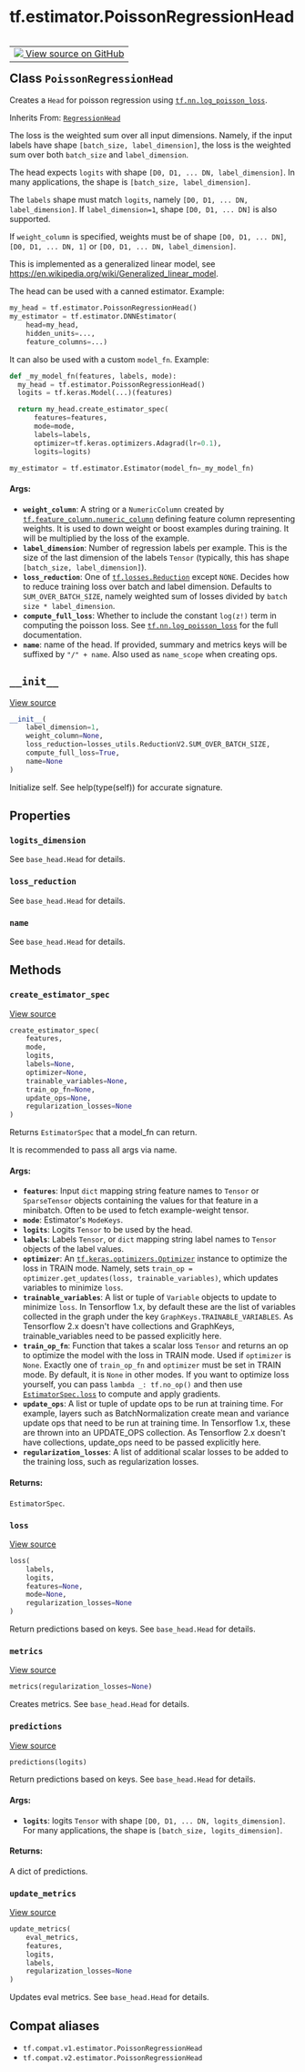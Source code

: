 <div itemscope itemtype="http://developers.google.com/ReferenceObject">
<meta itemprop="name" content="tf.estimator.PoissonRegressionHead" />
<meta itemprop="path" content="Stable" />
<meta itemprop="property" content="logits_dimension"/>
<meta itemprop="property" content="loss_reduction"/>
<meta itemprop="property" content="name"/>
<meta itemprop="property" content="__init__"/>
<meta itemprop="property" content="create_estimator_spec"/>
<meta itemprop="property" content="loss"/>
<meta itemprop="property" content="metrics"/>
<meta itemprop="property" content="predictions"/>
<meta itemprop="property" content="update_metrics"/>
</div>

# tf.estimator.PoissonRegressionHead

<!-- Insert buttons and diff -->

<table class="tfo-notebook-buttons tfo-api" align="left">

<td>
  <a target="_blank" href="https://github.com/tensorflow/estimator/tree/master/tensorflow_estimator/python/estimator/head/regression_head.py">
    <img src="https://www.tensorflow.org/images/GitHub-Mark-32px.png" />
    View source on GitHub
  </a>
</td></table>



## Class `PoissonRegressionHead`

Creates a `Head` for poisson regression using <a href="../../tf/nn/log_poisson_loss.md"><code>tf.nn.log_poisson_loss</code></a>.

Inherits From: [`RegressionHead`](../../tf/estimator/RegressionHead.md)

<!-- Placeholder for "Used in" -->

The loss is the weighted sum over all input dimensions. Namely, if the input
labels have shape `[batch_size, label_dimension]`, the loss is the weighted
sum over both `batch_size` and `label_dimension`.

The head expects `logits` with shape `[D0, D1, ... DN, label_dimension]`.
In many applications, the shape is `[batch_size, label_dimension]`.

The `labels` shape must match `logits`, namely
`[D0, D1, ... DN, label_dimension]`. If `label_dimension=1`, shape
`[D0, D1, ... DN]` is also supported.

If `weight_column` is specified, weights must be of shape
`[D0, D1, ... DN]`, `[D0, D1, ... DN, 1]` or
`[D0, D1, ... DN, label_dimension]`.

This is implemented as a generalized linear model, see
https://en.wikipedia.org/wiki/Generalized_linear_model.

The head can be used with a canned estimator. Example:

```python
my_head = tf.estimator.PoissonRegressionHead()
my_estimator = tf.estimator.DNNEstimator(
    head=my_head,
    hidden_units=...,
    feature_columns=...)
```

It can also be used with a custom `model_fn`. Example:

```python
def _my_model_fn(features, labels, mode):
  my_head = tf.estimator.PoissonRegressionHead()
  logits = tf.keras.Model(...)(features)

  return my_head.create_estimator_spec(
      features=features,
      mode=mode,
      labels=labels,
      optimizer=tf.keras.optimizers.Adagrad(lr=0.1),
      logits=logits)

my_estimator = tf.estimator.Estimator(model_fn=_my_model_fn)
```

#### Args:


* <b>`weight_column`</b>: A string or a `NumericColumn` created by
  <a href="../../tf/feature_column/numeric_column.md"><code>tf.feature_column.numeric_column</code></a> defining feature column representing
  weights. It is used to down weight or boost examples during training. It
  will be multiplied by the loss of the example.
* <b>`label_dimension`</b>: Number of regression labels per example. This is the size
  of the last dimension of the labels `Tensor` (typically, this has shape
  `[batch_size, label_dimension]`).
* <b>`loss_reduction`</b>: One of <a href="../../tf/keras/losses/Reduction.md"><code>tf.losses.Reduction</code></a> except `NONE`. Decides how to
  reduce training loss over batch and label dimension. Defaults to
  `SUM_OVER_BATCH_SIZE`, namely weighted sum of losses divided by
  `batch size * label_dimension`.
* <b>`compute_full_loss`</b>: Whether to include the constant `log(z!)` term in
  computing the poisson loss. See <a href="../../tf/nn/log_poisson_loss.md"><code>tf.nn.log_poisson_loss</code></a> for the full
  documentation.
* <b>`name`</b>: name of the head. If provided, summary and metrics keys will be
  suffixed by `"/" + name`. Also used as `name_scope` when creating ops.

<h2 id="__init__"><code>__init__</code></h2>

<a target="_blank" href="https://github.com/tensorflow/estimator/tree/master/tensorflow_estimator/python/estimator/head/regression_head.py">View source</a>

``` python
__init__(
    label_dimension=1,
    weight_column=None,
    loss_reduction=losses_utils.ReductionV2.SUM_OVER_BATCH_SIZE,
    compute_full_loss=True,
    name=None
)
```

Initialize self.  See help(type(self)) for accurate signature.




## Properties

<h3 id="logits_dimension"><code>logits_dimension</code></h3>

See `base_head.Head` for details.


<h3 id="loss_reduction"><code>loss_reduction</code></h3>

See `base_head.Head` for details.


<h3 id="name"><code>name</code></h3>

See `base_head.Head` for details.




## Methods

<h3 id="create_estimator_spec"><code>create_estimator_spec</code></h3>

<a target="_blank" href="https://github.com/tensorflow/estimator/tree/master/tensorflow_estimator/python/estimator/head/base_head.py">View source</a>

``` python
create_estimator_spec(
    features,
    mode,
    logits,
    labels=None,
    optimizer=None,
    trainable_variables=None,
    train_op_fn=None,
    update_ops=None,
    regularization_losses=None
)
```

Returns `EstimatorSpec` that a model_fn can return.

It is recommended to pass all args via name.

#### Args:


* <b>`features`</b>: Input `dict` mapping string feature names to `Tensor` or
  `SparseTensor` objects containing the values for that feature in a
  minibatch. Often to be used to fetch example-weight tensor.
* <b>`mode`</b>: Estimator's `ModeKeys`.
* <b>`logits`</b>: Logits `Tensor` to be used by the head.
* <b>`labels`</b>: Labels `Tensor`, or `dict` mapping string label names to `Tensor`
  objects of the label values.
* <b>`optimizer`</b>: An <a href="../../tf/keras/optimizers/Optimizer.md"><code>tf.keras.optimizers.Optimizer</code></a> instance to optimize the
  loss in TRAIN mode. Namely, sets `train_op = optimizer.get_updates(loss,
  trainable_variables)`, which updates variables to minimize `loss`.
* <b>`trainable_variables`</b>: A list or tuple of `Variable` objects to update to
  minimize `loss`. In Tensorflow 1.x, by default these are the list of
  variables collected in the graph under the key
  `GraphKeys.TRAINABLE_VARIABLES`. As Tensorflow 2.x doesn't have
  collections and GraphKeys, trainable_variables need to be passed
  explicitly here.
* <b>`train_op_fn`</b>: Function that takes a scalar loss `Tensor` and returns an op
  to optimize the model with the loss in TRAIN mode. Used if `optimizer`
  is `None`. Exactly one of `train_op_fn` and `optimizer` must be set in
  TRAIN mode. By default, it is `None` in other modes. If you want to
  optimize loss yourself, you can pass `lambda _: tf.no_op()` and then use
  <a href="../../tf/estimator/EstimatorSpec.md#loss"><code>EstimatorSpec.loss</code></a> to compute and apply gradients.
* <b>`update_ops`</b>: A list or tuple of update ops to be run at training time. For
  example, layers such as BatchNormalization create mean and variance
  update ops that need to be run at training time. In Tensorflow 1.x,
  these are thrown into an UPDATE_OPS collection. As Tensorflow 2.x
  doesn't have collections, update_ops need to be passed explicitly here.
* <b>`regularization_losses`</b>: A list of additional scalar losses to be added to
  the training loss, such as regularization losses.


#### Returns:

`EstimatorSpec`.


<h3 id="loss"><code>loss</code></h3>

<a target="_blank" href="https://github.com/tensorflow/estimator/tree/master/tensorflow_estimator/python/estimator/head/regression_head.py">View source</a>

``` python
loss(
    labels,
    logits,
    features=None,
    mode=None,
    regularization_losses=None
)
```

Return predictions based on keys. See `base_head.Head` for details.


<h3 id="metrics"><code>metrics</code></h3>

<a target="_blank" href="https://github.com/tensorflow/estimator/tree/master/tensorflow_estimator/python/estimator/head/regression_head.py">View source</a>

``` python
metrics(regularization_losses=None)
```

Creates metrics. See `base_head.Head` for details.


<h3 id="predictions"><code>predictions</code></h3>

<a target="_blank" href="https://github.com/tensorflow/estimator/tree/master/tensorflow_estimator/python/estimator/head/regression_head.py">View source</a>

``` python
predictions(logits)
```

Return predictions based on keys.  See `base_head.Head` for details.


#### Args:


* <b>`logits`</b>: logits `Tensor` with shape `[D0, D1, ... DN, logits_dimension]`.
  For many applications, the shape is `[batch_size, logits_dimension]`.


#### Returns:

A dict of predictions.


<h3 id="update_metrics"><code>update_metrics</code></h3>

<a target="_blank" href="https://github.com/tensorflow/estimator/tree/master/tensorflow_estimator/python/estimator/head/regression_head.py">View source</a>

``` python
update_metrics(
    eval_metrics,
    features,
    logits,
    labels,
    regularization_losses=None
)
```

Updates eval metrics. See `base_head.Head` for details.






## Compat aliases

* `tf.compat.v1.estimator.PoissonRegressionHead`
* `tf.compat.v2.estimator.PoissonRegressionHead`


